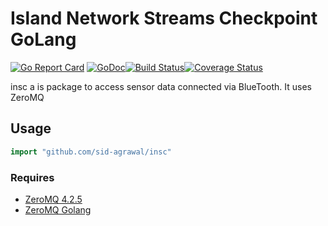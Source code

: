 
# Island Network Streams Checkpoint GoLang #


[![Go Report Card](https://goreportcard.com/badge/github.com/sid-agrawal/insc)](https://goreportcard.com/report/github.com/sid-agrawal/insc)
[![GoDoc](https://godoc.org/github.com/sid-agrawal/insc?status.svg)](https://godoc.org/github.com/sid-agrawal/insc)[![Build Status](https://travis-ci.com/sid-agrawal/insc.svg?branch=master)](https://travis-ci.com/sid-agrawal/insc)[![Coverage Status](https://coveralls.io/repos/github/sid-agrawal/insc/badge.svg?branch=master)](https://coveralls.io/github/sid-agrawal/insc?branch=master)

insc a is package to access sensor data connected via BlueTooth. It uses ZeroMQ

## Usage ##

```go
import "github.com/sid-agrawal/insc"
```

### Requires
* [ZeroMQ 4.2.5](https://github.com/zeromq/libzmq/releases/tag/v4.2.5)
* [ZeroMQ Golang](https://github.com/pebbe/zmq4)
